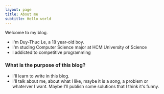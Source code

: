 ```yaml
---
layout: page
title: About me
subtitle: Hello world
---
```


Welcome to my blog.
- I'm Duy-Thuc Le, a 18 year-old boy.
- I'm studing Computer Science major at HCM University of Science
- I addicted to competitive programming
### What is the purpose of this blog?
- I'll learn to write in this blog. 
- I'll talk about me, about what I like, maybe it is a song, a problem or whaterver I want. Maybe I'll publish some solutions that I think it's funny. 
